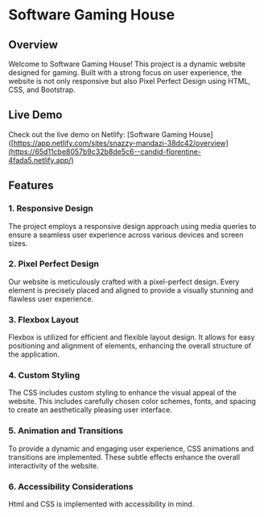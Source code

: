 # Software Gaming House

## Overview

Welcome to Software Gaming House! This project is a dynamic website designed for gaming. Built with a strong focus on user experience, the website is not only responsive but also  Pixel Perfect Design using HTML, CSS, and Bootstrap.


## Live Demo

Check out the live demo on Netlify: [Software Gaming House]([https://app.netlify.com/sites/snazzy-mandazi-38dc42/overview](https://65d11cbe8057b9c32b8de5c6--candid-florentine-4fada5.netlify.app/)

## Features

### 1. Responsive Design

The project employs a responsive design approach using media queries to ensure a seamless user experience across various devices and screen sizes.

### 2. Pixel Perfect Design

Our website is meticulously crafted with a pixel-perfect design. Every element is precisely placed and aligned to provide a visually stunning and flawless user experience.

### 3. Flexbox Layout

Flexbox is utilized for efficient and flexible layout design. It allows for easy positioning and alignment of elements, enhancing the overall structure of the application.

### 4. Custom Styling

The CSS includes custom styling to enhance the visual appeal of the website. This includes carefully chosen color schemes, fonts, and spacing to create an aesthetically pleasing user interface.

### 5. Animation and Transitions

To provide a dynamic and engaging user experience, CSS animations and transitions are implemented. These subtle effects enhance the overall interactivity of the website.

### 6. Accessibility Considerations

Html and CSS is implemented with accessibility in mind.
